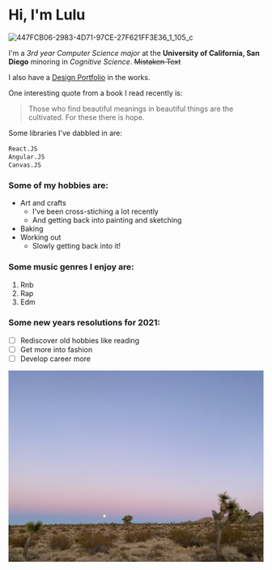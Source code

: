 # Hi, I'm Lulu

![447FCB06-2983-4D71-97CE-27F621FF3E36_1_105_c](https://user-images.githubusercontent.com/19193866/103715803-5d00c980-4f76-11eb-9c09-fc8a08d5e02b.jpeg)

I'm a *3rd year Computer Science major* at the **University of California, San Diego** minoring in *Cognitive Science*.
~~Mistaken Text~~

I also have a [Design Portfolio](https://www.luluzhu.com/) in the works.

One interesting quote from a book I read recently is:
> Those who find beautiful meanings in beautiful things are the cultivated. For these there is hope.

Some libraries I've dabbled in are:
```
React.JS
Angular.JS
Canvas.JS
```

### Some of my hobbies are:
- Art and crafts
  - I've been cross-stiching a lot recently
  - And getting back into painting and sketching
- Baking
- Working out
  - Slowly getting back into it!

### Some music genres I enjoy are:
1. Rnb
2. Rap
3. Edm

### Some new years resolutions for 2021:
- [ ] Rediscover old hobbies like reading
- [ ] Get more into fashion
- [ ] Develop career more

![Relative Link Example](/BB65BBF4-275C-47BE-86E2-5BA13C722A7A_1_105_c.jpeg)

